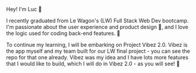Hey! I'm Luc 👋

I recently graduated from Le Wagon's (LW) Full Stack Web Dev bootcamp. I'm passionate about the user experience and product design 🎰, and I love the logic used for coding back-end features. 🧰

To continue my learning, I will be embarking on Project Vibez 2.0. Vibez is the app myself and my team built for our LW final project - you can see the repo for that one already. Vibez was my idea and I have lots more features that I would like to build, which I will do in Vibez 2.0 - as you will see! 🚀
